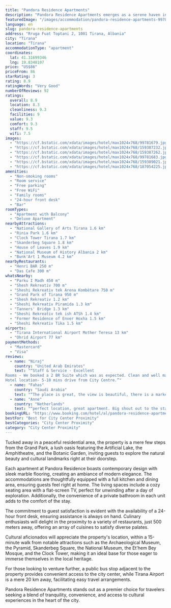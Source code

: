 ```yaml
---
title: "Pandora Residence Apartments"
description: "Pandora Residence Apartments emerges as a serene haven in the bustling heart of the city, located just a stone's throw from the vibrant Elbasani Street."
featuredImage: "/images/accommodation/pandora-residence-apartments-99781679.jpg"
language: en
slug: pandora-residence-apartments
address: "Rruga Fuat Toptani 2, 1001 Tirana, Albania"
city: "Tirana"
location: "Tirana"
accommodationType: "apartment"
coordinates:
  lat: 41.31699346
  lng: 19.8348107
price: "US$86"
priceFrom: 86
starRating: 3
rating: 8.9
ratingWords: "Very Good"
numberOfReviews: 92
ratings:
  overall: 8.9
  location: 8.3
  cleanliness: 9.3
  facilities: 9
  value: 9.3
  comfort: 9.3
  staff: 9.5
  wifi: 7.5
images:
  - "https://cf.bstatic.com/xdata/images/hotel/max1024x768/99781679.jpg?k=2439f42e7dd370479eac475f7e54005298fefa04f953a5a9efe51cc048e5fd59&o=&hp=1"
  - "https://cf.bstatic.com/xdata/images/hotel/max1024x768/159387232.jpg?k=e0f39ca52525d0131ab529834c7b8209c1a9149ad27592dd5a1687bbd104b3d3&o=&hp=1"
  - "https://cf.bstatic.com/xdata/images/hotel/max1024x768/159387262.jpg?k=427d60ff7f02eb3f98e10b82af4d1fbc68b8d4c4a8167868447c588b822717e3&o=&hp=1"
  - "https://cf.bstatic.com/xdata/images/hotel/max1024x768/99781683.jpg?k=35c2c0ac9c06a651ffcfe022c450b2943f47db7527622d73286842afcb05ccf5&o=&hp=1"
  - "https://cf.bstatic.com/xdata/images/hotel/max1024x768/159389021.jpg?k=2c54ead4c7ca3e31e4995a338658131f19c9ed50030c79ed1c443f0d27834315&o=&hp=1"
  - "https://cf.bstatic.com/xdata/images/hotel/max1024x768/187054225.jpg?k=2030dd77daff928f6199c1e6379481c5fd7f6147ed5a735cc6a8831ae08836dc&o=&hp=1"
amenities:
  - "Non-smoking rooms"
  - "Room service"
  - "Free parking"
  - "Free WiFi"
  - "Family rooms"
  - "24-hour front desk"
  - "Bar"
roomTypes:
  - "Apartment with Balcony"
  - "Deluxe Apartment"
nearbyAttractions:
  - "National Gallery of Arts Tirana 1.6 km"
  - "Rinia Park 1.6 km"
  - "Clock Tower Tirana 1.7 km"
  - "Skanderbeg Square 1.8 km"
  - "House of Leaves 1.9 km"
  - "National Museum of History Albania 2 km"
  - "Bunk'Art 1 Museum 4.2 km"
nearbyRestaurants:
  - "Henri BAR 250 m"
  - "Das Cafe 300 m"
whatsNearby:
  - "Parku I Madh 450 m"
  - "Shesh Rekreativ 700 m"
  - "Sheshi Rekreativ tek Arena Kombëtare 750 m"
  - "Grand Park of Tirana 950 m"
  - "Shesh Rekreativ 1.2 km"
  - "Sheshi Rekreativ Piramida 1.3 km"
  - "Tanners' Bridge 1.3 km"
  - "Sheshi Rekreativ tek ish ATSh 1.4 km"
  - "Former Residence of Enver Hoxha 1.5 km"
  - "Sheshi Rekreativ Tika 1.5 km"
airports:
  - "Tirana International Airport Mother Teresa 13 km"
  - "Ohrid Airport 77 km"
paymentMethods:
  - "Mastercard"
  - "Visa"
reviews:
  - name: "Niraj"
    country: "United Arab Emirates"
    text: "“Staff & Service - Excellent
Rooms - We booked a 2 BR Suite which was as expected. Clean and well maintained.
Hotel location- 5-10 mins drive from City Centre.”"
  - name: "Fahas"
    country: "Saudi Arabia"
    text: "“The place is great, the view is beautiful, there is a market and a bakery near the hotel, thank you”"
  - name: "Anne"
    country: "Netherlands"
    text: "“perfect location, great apartment. Big shout out to the staff. very honest and helpfull people. the”"
bookingURL: "https://www.booking.com/hotel/al/pandora-residence-apartments.en-gb.html?aid=8035640"
bestFor: "Best for City Center Proximity"
bestCategories: "City Center Proximity"
category: "City Center Proximity"
---
```


Tucked away in a peaceful residential area, the property is a mere few steps from the Grand Park, a lush oasis featuring the Artificial Lake, the Amphitheatre, and the Botanic Garden, inviting guests to explore the natural beauty and cultural landmarks right at their doorstep.

Each apartment at Pandora Residence boasts contemporary design with sleek marble flooring, creating an ambiance of modern elegance. The accommodations are thoughtfully equipped with a full kitchen and dining area, ensuring guests feel right at home. The living spaces include a cozy seating area with a flat-screen TV, perfect for unwinding after a day of exploration. Additionally, the convenience of a private bathroom in each unit adds to the comfort of the stay.

The commitment to guest satisfaction is evident with the availability of a 24-hour front desk, ensuring assistance is always on hand. Culinary enthusiasts will delight in the proximity to a variety of restaurants, just 500 meters away, offering an array of cuisines to satisfy diverse palates.

Cultural aficionados will appreciate the property's location, within a 15-minute walk from notable attractions such as the Archaeological Museum, the Pyramid, Skanderbeg Square, the National Museum, the Et'hem Bey Mosque, and the Clock Tower, making it an ideal base for those eager to immerse themselves in the local heritage.

For those looking to venture further, a public bus stop adjacent to the property provides convenient access to the city center, while Tirana Airport is a mere 20 km away, facilitating easy travel arrangements.

Pandora Residence Apartments stands out as a premier choice for travelers seeking a blend of tranquility, convenience, and access to cultural experiences in the heart of the city.